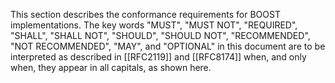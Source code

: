 This section describes the conformance requirements for BOOST implementations. The key words "MUST", "MUST NOT", "REQUIRED", "SHALL", "SHALL NOT", "SHOULD", "SHOULD NOT", "RECOMMENDED", "NOT RECOMMENDED", "MAY", and "OPTIONAL" in this document are to be interpreted as described in [[RFC2119]] and [[RFC8174]] when, and only when, they appear in all capitals, as shown here.